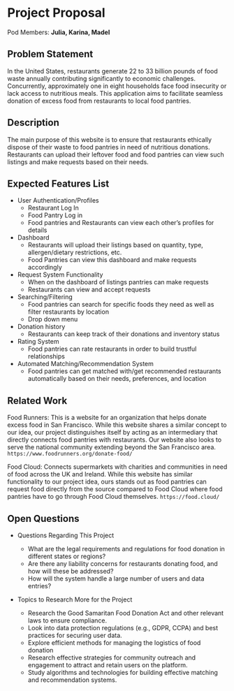 # Project Proposal

Pod Members: **Julia, Karina, Madel**

## Problem Statement

In the United States, restaurants generate 22 to 33 billion pounds of food waste annually contributing significantly to economic challenges. Concurrently, approximately one in eight households face food insecurity or lack access to nutritious meals. This application aims to facilitate seamless donation of excess food from restaurants to local food pantries. 

## Description

The main purpose of this website is to ensure that restaurants ethically dispose of their waste to food pantries in need of nutritious donations. Restaurants can upload their leftover food and food pantries can view such listings and make requests based on their needs. 

## Expected Features List

* User Authentication/Profiles
    * Restaurant Log In
    * Food Pantry Log in
    * Food pantries and Restaurants can view each other’s profiles for details
* Dashboard
    * Restaurants will upload their listings based on quantity, type, allergen/dietary restrictions, etc.
    * Food Pantries can view this dashboard and make requests accordingly
* Request System Functionality 
    * When on the dashboard of listings pantries can make requests
    * Restaurants can view and accept requests
* Searching/Filtering
    * Food pantries can search for specific foods they need as well as filter restaurants by location
    * Drop down menu
* Donation history
    * Restaurants can keep track of their donations and inventory status
* Rating System
    * Food pantries can rate restaurants in order to build trustful relationships
* Automated Matching/Recommendation System
    * Food pantries can get matched with/get recommended restaurants automatically based on their needs, preferences, and location

## Related Work

Food Runners: This is a website for an organization that helps donate excess food in San Francisco. While this website shares a similar concept to our idea, our project distinguishes itself by acting as an intermediary that directly connects food pantries with restaurants. Our website also looks to serve the national community extending beyond the San Francisco area.
`https://www.foodrunners.org/donate-food/`

Food Cloud: Connects supermarkets with charities and communities in need of food across the UK and Ireland. While this website has similar functionality to our project idea, ours stands out as food pantries can request food directly from the source compared to Food Cloud where food pantries have to go through Food Cloud themselves. 
`https://food.cloud/ `


## Open Questions

* Questions Regarding This Project
    * What are the legal requirements and regulations for food donation in different states or regions?
    * Are there any liability concerns for restaurants donating food, and how will these be addressed?
    * How will the system handle a large number of users and data entries?


* Topics to Research More for the Project
    * Research the Good Samaritan Food Donation Act and other relevant laws to ensure compliance.
    * Look into data protection regulations (e.g., GDPR, CCPA) and best practices for securing user data.
    * Explore efficient methods for managing the logistics of food donation
    * Research effective strategies for community outreach and engagement to attract and retain users on the platform.
    * Study algorithms and technologies for building effective matching and recommendation systems.
